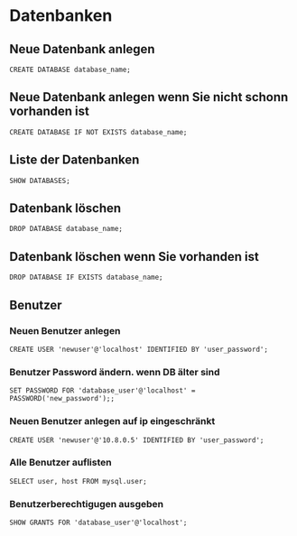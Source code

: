 # Datenbanken

## Neue Datenbank anlegen

`CREATE DATABASE database_name;`

## Neue Datenbank anlegen wenn Sie nicht schonn vorhanden ist

`CREATE DATABASE IF NOT EXISTS database_name;`

## Liste der Datenbanken

`SHOW DATABASES;`

## Datenbank löschen

`DROP DATABASE database_name;`

## Datenbank löschen wenn Sie vorhanden ist

`DROP DATABASE IF EXISTS database_name;`

## Benutzer

### Neuen Benutzer anlegen

`CREATE USER 'newuser'@'localhost' IDENTIFIED BY 'user_password';`

### Benutzer Password ändern. wenn DB älter sind

`SET PASSWORD FOR 'database_user'@'localhost' = PASSWORD('new_password');;`

### Neuen Benutzer anlegen auf ip eingeschränkt

`CREATE USER 'newuser'@'10.8.0.5' IDENTIFIED BY 'user_password';`

### Alle Benutzer auflisten

`SELECT user, host FROM mysql.user;`

### Benutzerberechtigugen ausgeben

`SHOW GRANTS FOR 'database_user'@'localhost';`